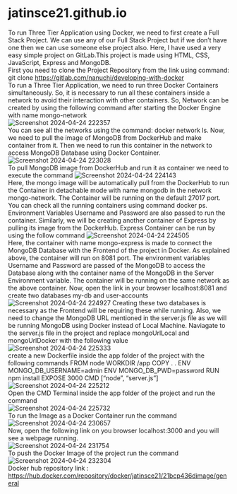 # jatinsce21.github.io
To run Three Tier Application using Docker, we need to first create a Full Stack Project. We can use any of our Full Stack Project but if we don’t have one then we can use someone else project also. Here, I have used a very easy simple project on GitLab.This project is made using HTML, CSS, JavaScript, Express and MongoDB.<br>
First you need to clone the Project Repository from the link using command:
git clone https://gitlab.com/nanuchi/developing-with-docker <br>
To run a Three Tier Application, we need to run three Docker Containers simultaneously. So, it is necessary to run all these containers inside a network to avoid their interaction with other containers. 
So, Network can be created by using the following command after starting the Docker Engine with name mongo-network<br>
![Screenshot 2024-04-24 222357](https://github.com/jatinsce21/jatinsce21.github.io/assets/138685788/96501a87-d3d9-44fd-a067-aac1665d2ab3)
<br>
You can see all the networks using the command: docker network ls. Now, we need to pull the image of MongoDB from DockerHub and make container from it. Then we need to run this container in the network to access MongoDB Database using Docker Container.<br>
![Screenshot 2024-04-24 223028](https://github.com/jatinsce21/jatinsce21.github.io/assets/138685788/b640e1e6-592d-4317-8253-d7600ec9527b)
<br>
To pull MongoDB image from DockerHub and run it as container we need to execute the command
![Screenshot 2024-04-24 224143](https://github.com/jatinsce21/jatinsce21.github.io/assets/138685788/02b473fd-1d65-4c64-a4b9-58b2e54f9065)
<br>
Here, the mongo image will be automatically pull from the DockerHub to run the Container in detachable mode with name mongodb in the network mongo-network. The Container will be running on the default 27017 port. You can check all the running containers using command docker ps. Environment Variables Username and Password are also passed to run the container. Similarly, we will be creating another container of Express by pulling its image from the DockerHub.
Express Container can be run by using the follow command
![Screenshot 2024-04-24 224505](https://github.com/jatinsce21/jatinsce21.github.io/assets/138685788/5bab6b9a-a111-4b8a-a68a-d8c1ac48698e)
<br>
Here, the container with name mongo-express is made to connect the MongoDB Database with the Frontend of the project in Docker. As explained above, the container will run on 8081 port. The environment variables Username and Password are passed of the MongoDB to access the Database along with the container name of the MongoDB in the Server Environment variable. The container will be running on the same network as the above container.
Now, open the link in your browser localhost:8081 and create two databases my-db and user-accounts
![Screenshot 2024-04-24 224927](https://github.com/jatinsce21/jatinsce21.github.io/assets/138685788/d21b836d-1c9e-4060-b3f1-9dc3d3d44e46)
Creating these two databases is necessary as the Frontend will be requiring these while running. Also, we need to change the MongoDB URL mentioned in the server.js file as we will be running MongoDB using Docker instead of Local Machine.
Naviagate to the server.js file in the project and replace mongoUrlLocal and mongoUrlDocker with the following value
![Screenshot 2024-04-24 225333](https://github.com/jatinsce21/jatinsce21.github.io/assets/138685788/d3529bf6-c71e-4f99-b74d-e19e7e02b924)
<br>
create a new Dockerfile inside the app folder of the project with the following commands
FROM node WORKDIR /app COPY . . ENV MONGO_DB_USERNAME=admin ENV MONGO_DB_PWD=password RUN npm install EXPOSE 3000 CMD [“node”, “server.js”]<br>
![Screenshot 2024-04-24 225212](https://github.com/jatinsce21/jatinsce21.github.io/assets/138685788/9a21cb53-85c2-4bb7-9d0c-bd0f6aa4d688)<br>
Open the CMD Terminal inside the app folder of the project and run the command <br>
![Screenshot 2024-04-24 225732](https://github.com/jatinsce21/jatinsce21.github.io/assets/138685788/61b6c976-01ed-4849-a65d-4004581f3b08)<br>
To run the Image as a Docker Container run the command<br>
![Screenshot 2024-04-24 230657](https://github.com/jatinsce21/jatinsce21.github.io/assets/138685788/aa9c0b4f-3de7-4590-8f13-38cf20ae4de6)<br>
Now, open the following link on you browser localhost:3000 and you will see a webpage running.<br>
![Screenshot 2024-04-24 231754](https://github.com/jatinsce21/jatinsce21.github.io/assets/138685788/8e6fe516-feb9-4bab-a476-08be2d4ca7a2)<br>
To push the Docker Image of the project run the command<br>
![Screenshot 2024-04-24 232304](https://github.com/jatinsce21/jatinsce21.github.io/assets/138685788/82a84e5e-e09e-41ee-8b6f-417e534feff2)<br>
Docker hub repository link : <a href="https://hub.docker.com/repository/docker/mauli573/21bcp079-image/general">https://hub.docker.com/repository/docker/jatinsce21/21bcp436dimage/general</a>
